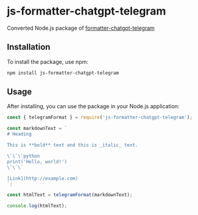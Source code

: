 # js-formatter-chatgpt-telegram

Converted Node.js package of [formatter-chatgpt-telegram](https://github.com/Latand/formatter-chatgpt-telegram/tree/main)

## Installation

To install the package, use npm:

```bash
npm install js-formatter-chatgpt-telegram
```

## Usage

After installing, you can use the package in your Node.js application:

```javascript
const { telegramFormat } = require('js-formatter-chatgpt-telegram');

const markdownText = `
# Heading

This is **bold** text and this is _italic_ text.

\`\`\`python
print('Hello, world!')
\`\`\`

[Link](http://example.com)
`;

const htmlText = telegramFormat(markdownText);

console.log(htmlText);
```